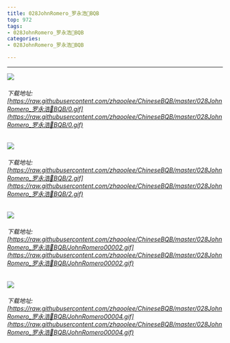 ```yaml
---
title: 028JohnRomero_罗永浩🔨BQB
top: 972
tags:
- 028JohnRomero_罗永浩🔨BQB
categories:
- 028JohnRomero_罗永浩🔨BQB

---
```


------

<!-- more -->

![](https://raw.githubusercontent.com/zhaoolee/ChineseBQB/master/028JohnRomero_罗永浩🔨BQB/0.gif)
###### 下载地址:[https://raw.githubusercontent.com/zhaoolee/ChineseBQB/master/028JohnRomero_罗永浩🔨BQB/0.gif](https://raw.githubusercontent.com/zhaoolee/ChineseBQB/master/028JohnRomero_罗永浩🔨BQB/0.gif)

![](https://raw.githubusercontent.com/zhaoolee/ChineseBQB/master/028JohnRomero_罗永浩🔨BQB/2.gif)
###### 下载地址:[https://raw.githubusercontent.com/zhaoolee/ChineseBQB/master/028JohnRomero_罗永浩🔨BQB/2.gif](https://raw.githubusercontent.com/zhaoolee/ChineseBQB/master/028JohnRomero_罗永浩🔨BQB/2.gif)

![](https://raw.githubusercontent.com/zhaoolee/ChineseBQB/master/028JohnRomero_罗永浩🔨BQB/JohnRomero00002.gif)
###### 下载地址:[https://raw.githubusercontent.com/zhaoolee/ChineseBQB/master/028JohnRomero_罗永浩🔨BQB/JohnRomero00002.gif](https://raw.githubusercontent.com/zhaoolee/ChineseBQB/master/028JohnRomero_罗永浩🔨BQB/JohnRomero00002.gif)

![](https://raw.githubusercontent.com/zhaoolee/ChineseBQB/master/028JohnRomero_罗永浩🔨BQB/JohnRomero00004.gif)
###### 下载地址:[https://raw.githubusercontent.com/zhaoolee/ChineseBQB/master/028JohnRomero_罗永浩🔨BQB/JohnRomero00004.gif](https://raw.githubusercontent.com/zhaoolee/ChineseBQB/master/028JohnRomero_罗永浩🔨BQB/JohnRomero00004.gif)

